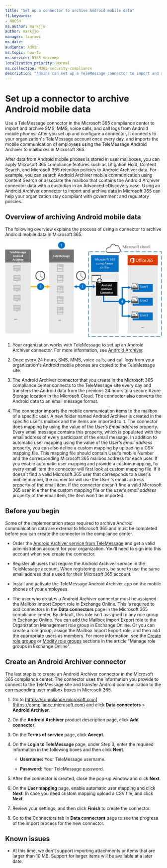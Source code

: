 ```yaml
---
title: "Set up a connector to archive Android mobile data"
f1.keywords:
- NOCSH
ms.author: markjjo
author: markjjo
manager: laurawi
ms.date: 
audience: Admin
ms.topic: how-to
ms.service: O365-seccomp
localization_priority: Normal
ms.collection: M365-security-compliance
description: "Admins can set up a TeleMessage connector to import and archive SMS, MMS, and voice calls from Android mobile phones. This lets you archive data from third-party data sources in Microsoft 365 so you can use compliance features such as legal hold, content search, and retention policies to manage your organization's third-party data."
---
```


# Set up a connector to archive Android mobile data

Use a TeleMessage connector in the Microsoft 365 compliance center to import and archive SMS, MMS, voice calls, and call logs from Android mobile phones. After you set up and configure a connector, it connects to your organization's TeleMessage account once every day, and imports the mobile communication of employees using the TeleMessage Android Archiver to mailboxes in Microsoft 365.

After data from Android mobile phones is stored in user mailboxes, you can apply Microsoft 365 compliance features such as Litigation Hold, Content Search, and Microsoft 365 retention policies to Android Archiver data. For example, you can search Android Archiver mobile communication using Content Search or associate the mailbox that contains the Android Archiver connector data with a custodian in an Advanced eDiscovery case. Using an Android Archiver connector to import and archive data in Microsoft 365 can help your organization stay compliant with government and regulatory policies.

## Overview of archiving Android mobile data

The following overview explains the process of using a connector to archive Android mobile data in Microsoft 365.

![Android Archiver connector workflow](../media/AndroidArchiverConnectorWorkflow.png)

1. Your organization works with TeleMessage to set up an Android Archiver connector. For more information, see [Android Archiver](https://www.telemessage.com/office365-activation-for-android-archiver/).

2. Once every 24 hours, SMS, MMS, voice calls, and call logs from your organization's Android mobile phones are copied to the TeleMessage site.

3. The Android Archiver connector that you create in the Microsoft 365 compliance center connects to the TeleMessage site every day and transfers the Android data from the previous 24 hours to a secure Azure Storage location in the Microsoft Cloud. The connector also converts the Android data to an email message format.

4. The connector imports the mobile communication items to the mailbox of a specific user. A new folder named Android Archiver is created in the specific user's mailbox and the items are imported to it. The connector does mapping by using the value of the *User’s Email address* property. Every email message contains this property, which is populated with the email address of every participant of the email message. In addition to automatic user mapping using the value of the *User’s Email address* property, you can also define a custom mapping by uploading a CSV mapping file. This mapping file should contain User’s mobile Number and the corresponding Microsoft 365 mailbox address for each user. If you enable automatic user mapping and provide a custom mapping, for every email item the connector will first look at custom mapping file. If it doesn't find a valid Microsoft 365 user that corresponds to a user's mobile number, the connector will use the User ‘s email address property of the email item. If the connector doesn't find a valid Microsoft 365 user in either the custom mapping file or the *user’s email address* property of the email item, the item won't be imported.

## Before you begin

Some of the implementation steps required to archive Android communication data are external to Microsoft 365 and must be completed before you can create the connector in the compliance center.

- Order the [Android Archiver service from TeleMessage](https://www.telemessage.com/mobile-archiver/order-mobile-archiver-for-o365) and get a valid administration account for your organization. You'll need to sign into this account when you create the connector.

- Register all users that require the Android Archiver service in the TeleMessage account. When registering users, be sure to use the same email address that's used for their Microsoft 365 account.

- Install and activate the TeleMessage Android Archiver app on the mobile phones of your employees.

- The user who creates a Android Archiver connector must be assigned the Mailbox Import Export role in Exchange Online. This is required to add connectors in the **Data connectors** page in the Microsoft 365 compliance center. By default, this role isn't assigned to any role group in Exchange Online. You can add the Mailbox Import Export role to the Organization Management role group in Exchange Online. Or you can create a role group, assign the Mailbox Import Export role, and then add the appropriate users as members. For more information, see the [Create role groups](/Exchange/permissions-exo/role-groups#create-role-groups) or [Modify role groups](/Exchange/permissions-exo/role-groups#modify-role-groups) sections in the article "Manage role groups in Exchange Online".

## Create an Android Archiver connector

The last step is to create an Android Archiver connector in the Microsoft 365 compliance center. The connector uses the information you provide to connect to the TeleMessage site and transfer Android communication to the corresponding user mailbox boxes in Microsoft 365.

1. Go to [https://compliance.microsoft.com](https://compliance.microsoft.com) and click **Data connectors** > **Android Archiver**.

2. On the **Android Archiver** product description page, click **Add connector**.

3. On the **Terms of service** page, click **Accept**.

4. On the **Login to TeleMessage** page, under Step 3, enter the required information in the following boxes and then click **Next**.

   - **Username:** Your TeleMessage username.

   - **Password:** Your TeleMessage password.

5. After the connector is created, close the pop-up window and click **Next**.

6. On the **User mapping** page, enable automatic user mapping and click **Next**. In case you need custom mapping upload a CSV file, and click **Next**.

7. Review your settings, and then click **Finish** to create the connector.

8. Go to the Connectors tab in **Data connectors** page to see the progress of the import process for the new connector.

## Known issues

- At this time, we don't support importing attachments or items that are larger than 10 MB. Support for larger items will be available at a later date.